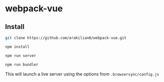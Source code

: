 # webpack-vue

## Install
```bash
git clone https://github.com/arakilian0/webpack-vue.git
```
```bash
npm install
```
```bash
npm run server
```
```bash
npm run bundler
```

This will launch a live server using the options from `.browsersync/config.js`
